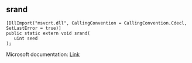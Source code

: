 ## srand

```
[DllImport("msvcrt.dll", CallingConvention = CallingConvention.Cdecl, SetLastError = true)]
public static extern void srand(
   uint seed
);
```

Microsoft documentation: [Link](https://docs.microsoft.com/en-us/cpp/c-runtime-library/reference/srand)
